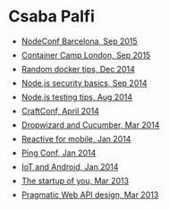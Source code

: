 # Csaba Palfi

<style>
li {
  margin: 8px 0;
}
</style>

* [NodeConf Barcelona, Sep 2015 ](http://blog.yld.io/2015/11/23/nodeconf-barcelona-2015/)
* [Container Camp London, Sep 2015](https://csabapalfi.github.io/container-camp-ldn-2015)
* [Random docker tips, Dec 2014](https://csabapalfi.github.io/random-docker-tips)
* [Node.js security basics, Sep 2014](https://csabapalfi.github.io/node-security-basics)
* [Node.js testing tips, Aug 2014](https://csabapalfi.github.io/node-testing-tips/)
* [CraftConf, April 2014](https://csabapalfi.github.io/craft-conf-2014/)
* [Dropwizard and Cucumber, Mar 2014](https://csabapalfi.github.io/dropwizard-and-cucumber)
* [Reactive for mobile, Jan 2014](https://csabapalfi.github.io/reactive-and-buses-for-mobile)
* [Ping Conf, Jan 2014](https://csabapalfi.github.io/ping-conf-2014)
* [IoT and Android, Jan 2014](https://csabapalfi.github.io/iot-and-android)
* [The startup of you, Mar 2013](https://csabapalfi.github.io/the-startup-of-you)
* [Pragmatic Web API design, Mar 2013](https://csabapalfi.github.io/pragmatic-web-api-design)
